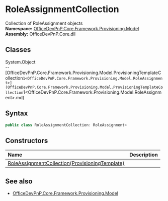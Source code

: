 # RoleAssignmentCollection
Collection of RoleAssignment objects  
**Namespace:** [OfficeDevPnP.Core.Framework.Provisioning.Model](OfficeDevPnP.Core.Framework.Provisioning.Model.md)  
**Assembly:** OfficeDevPnP.Core.dll  
## Classes
System.Object  
-- [OfficeDevPnP.Core.Framework.Provisioning.Model.ProvisioningTemplateCollection`1<OfficeDevPnP.Core.Framework.Provisioning.Model.RoleAssignment>](OfficeDevPnP.Core.Framework.Provisioning.Model.ProvisioningTemplateCollection`1<OfficeDevPnP.Core.Framework.Provisioning.Model.RoleAssignment>.md)
## Syntax
```C#
public class RoleAssignmentCollection: RoleAssignment>
```
## Constructors
|**Name**|**Description**|
|:-----|:-----|
| [RoleAssignmentCollection(ProvisioningTemplate)](RoleAssignmentCollectionconstructor1details.md) | 
## See also
- [OfficeDevPnP.Core.Framework.Provisioning.Model](OfficeDevPnP.Core.Framework.Provisioning.Model.md)
